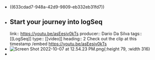 - ((633cdad7-948a-42d9-9809-eb332eb31fd7))
- ## Start your journey into logSeq
  link:: https://youtu.be/asEesjv0kTs
  producer:: Dario Da Silva
  tags:: [[LogSeq]]
  type:: [[video]]
  heading:: 2
  Check out the clip at this timestamp /embed https://youtu.be/asEesjv0kTs
- ![Screen Shot 2022-10-07 at 12.54.23 PM.png](../assets/Screen_Shot_2022-10-07_at_12.54.23_PM_1665172687799_0.png){:height 79, :width 316}
-